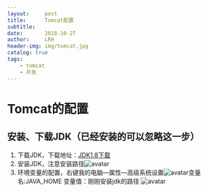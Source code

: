 ```yaml
---
layout:     post
title:      Tomcat配置
subtitle:   
date:       2018-10-27
author:     LRH
header-img: img/tomcat.jpg
catalog: true
tags:
    - tomcat
    - 开发
---
```


# Tomcat的配置
## 安装、下载JDK（已经安装的可以忽略这一步）
1. 下载JDK，下载地址：[JDK1.8下载](https://www.oracle.com/technetwork/java/javase/downloads/jdk8-downloads-2133151.html)
2. 安装JDK，注意安装路径![avatar](https://img-blog.csdn.net/20170618230222565?watermark/2/text/aHR0cDovL2Jsb2cuY3Nkbi5uZXQvdTAxMjkzNDMyNQ==/font/5a6L5L2T/fontsize/400/fill/I0JBQkFCMA==/dissolve/70/gravity/SouthEast)
3. 环境变量的配置，右键我的电脑—属性—高级系统设置![avatar](https://img-blog.csdn.net/20170618222853112?watermark/2/text/aHR0cDovL2Jsb2cuY3Nkbi5uZXQvdTAxMjkzNDMyNQ==/font/5a6L5L2T/fontsize/400/fill/I0JBQkFCMA==/dissolve/70/gravity/SouthEast)变量名:JAVA_HOME 变量值：刚刚安装jdk的路径
 ![avatar](https://img-blog.csdn.net/20170618223019800?watermark/2/text/aHR0cDovL2Jsb2cuY3Nkbi5uZXQvdTAxMjkzNDMyNQ==/font/5a6L5L2T/fontsize/400/fill/I0JBQkFCMA==/dissolve/70/gravity/SouthEast)

